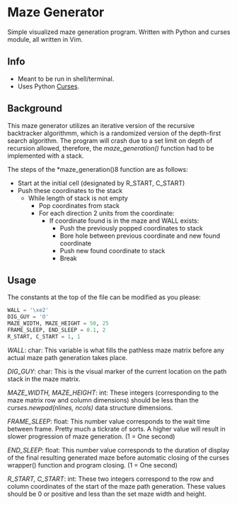 # Maze Generator

Simple visualized maze generation program.
Written with Python and curses module, all written in Vim.

## Info

- Meant to be run in shell/terminal.
- Uses Python [Curses](https://docs.python.org/3/howto/curses.html).

## Background

This maze generator utilizes an iterative version of the recursive backtracker
algorithmm, which is a randomized version of the depth-first search algorithm.
The program will crash due to a set limit on depth of recursion allowed, therefore,
the *maze_generation()* function had to be implemented with a stack.

The steps of the *maze_generation()8 function are as follows:
- Start at the initial cell (designated by R_START, C_START)
- Push these coordinates to the stack
  - While length of stack is not empty
      - Pop coordinates from stack
      - For each direction 2 units from the coordinate:
          - If coordinate found is in the maze and WALL exists:
              - Push the previously popped coordinates to stack
              - Bore hole between previous coordinate and new found coordinate
              - Push new found coordinate to stack
              - Break

## Usage

The constants at the top of the file can be modified as you please:

```python
WALL = '\xe2'
DIG_GUY = 'O'
MAZE_WIDTH, MAZE_HEIGHT = 50, 25
FRAME_SLEEP, END_SLEEP = 0.1, 2
R_START, C_START = 1, 1
```

*WALL*: char: This variable is what fills the pathless maze matrix before
            any actual maze path generation takes place.

*DIG_GUY*: char: This is the visual marker of the current location on the
            path stack in the maze matrix.

*MAZE_WIDTH, MAZE_HEIGHT*: int: These integers (corresponding to the maze
            matrix row and column dimensions) should be less than the
            *curses.newpad(nlines, ncols)* data structure dimensions.

*FRAME_SLEEP*: float: This number value corresponds to the wait time between
            frame. Pretty much a tickrate of sorts. A higher value
            will result in slower progression of maze generation.
            (1 = One second)      

*END_SLEEP*: float: This number value corresponds to the duration of display of
            the final resulting generated maze before automatic closing of
            the curses wrapper() function and program closing.
            (1 = One second)

*R_START, C_START*: int: These two integers correspond to the row and column
            coordinates of the start of the maze path generation. These
            values should be 0 or positive and less than the set maze width
            and height.
